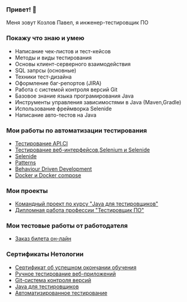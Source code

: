 ### Привет! 👋

Меня зовут Козлов Павел, я инженер-тестировщик ПО

### Покажу что знаю и умею
- Написание чек-листов и тест-кейсов
- Методы и виды тестирования
- Основы клиент-серверного взаимодействия
- SQL запрсы (основные)
- Техники тест-дизайна
- Оформление баг-репортов (JIRA)
- Работа с системой контроля версий Git
- Базовое знание языка програмирования Java
- Инструменты управления зависимостями в Java (Maven,Gradle)
- Использование фреймворка Selenide
- Написание авто-тестов на Java

### Мои работы по автоматизации тестирования
- [Тестирование API.CI](https://github.com/Pavelll23/TestingAPI.git)
- [Тестирование веб-интерфейсов,Selenium и Selenide](https://github.com/Pavelll23/OrderingCard.git)
- [Selenide](https://github.com/Pavelll23/CardDelivery.git)
- [Patterns](https://github.com/Pavelll23/CardDeliveryChangeDate.git)
- [Behaviour Driven Development](https://github.com/Pavelll23/PageObject.git)
- [Docker и Docker compose](https://github.com/Pavelll23/DockerPostgreSQL.git)

### Мои проекты
- [Командный проект по курсу "Java для тестировщиков"](https://github.com/Pavelll23/GamingActivity.git)
- [Дипломная работа профессии "Тестировщик ПО"](https://github.com/Pavelll23/Diplom.git)

### Мои тестовые работы от работодателя
- [Заказ билета он-лайн](https://github.com/Pavelll23/OrderTicket.git)

### Сертификаты Нетологии
- [Сертификат об успешном окончании обучения](https://github.com/Pavelll23/Pavelll23/assets/116386264/ff3b23e9-7d9a-48d1-8acf-1ca55d8e8242)
- [Ручное тестирование веб-приложений](https://github.com/Pavelll23/Pavelll23/assets/116386264/225f149b-0f82-4981-a35e-e3956ce02f73)
- [Git-система контроля версий](https://github.com/Pavelll23/Pavelll23/assets/116386264/a0de19ea-f423-42a4-9f0f-b14a8e2b4304)
- [Java для тестировщиков](https://github.com/Pavelll23/Pavelll23/assets/116386264/1f1c555e-766f-46f4-a08c-8c36867f27e8)
- [Автоматизированное тестирование](https://github.com/Pavelll23/Pavelll23/assets/116386264/69e04f0e-4930-4f14-9919-4de461b0bd08)


<!--
**Pavelll23/Pavelll23** is a ✨ _special_ ✨ repository because its `README.md` (this file) appears on your GitHub profile.

Here are some ideas to get you started:

- 🔭 I’m currently working on ...
- 🌱 I’m currently learning ...
- 👯 I’m looking to collaborate on ...
- 🤔 I’m looking for help with ...
- 💬 Ask me about ...
- 📫 How to reach me: ...
- 😄 Pronouns: ...
- ⚡ Fun fact: ...
-->
